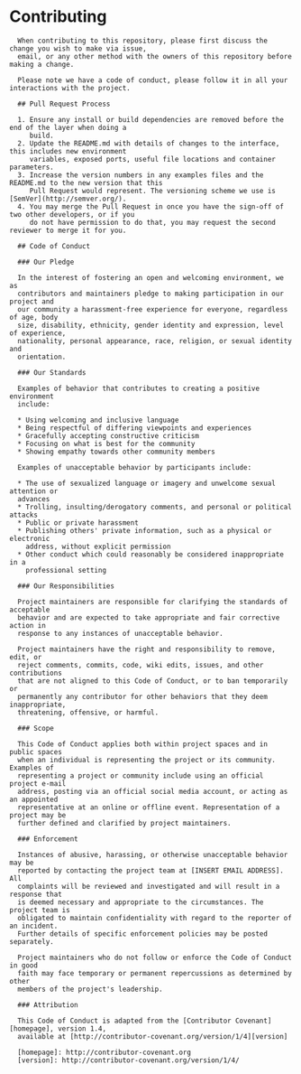 # Contributing

      When contributing to this repository, please first discuss the change you wish to make via issue,
      email, or any other method with the owners of this repository before making a change. 
      
      Please note we have a code of conduct, please follow it in all your interactions with the project.
      
      ## Pull Request Process
      
      1. Ensure any install or build dependencies are removed before the end of the layer when doing a 
         build.
      2. Update the README.md with details of changes to the interface, this includes new environment 
         variables, exposed ports, useful file locations and container parameters.
      3. Increase the version numbers in any examples files and the README.md to the new version that this
         Pull Request would represent. The versioning scheme we use is [SemVer](http://semver.org/).
      4. You may merge the Pull Request in once you have the sign-off of two other developers, or if you 
         do not have permission to do that, you may request the second reviewer to merge it for you.
      
      ## Code of Conduct
      
      ### Our Pledge
      
      In the interest of fostering an open and welcoming environment, we as
      contributors and maintainers pledge to making participation in our project and
      our community a harassment-free experience for everyone, regardless of age, body
      size, disability, ethnicity, gender identity and expression, level of experience,
      nationality, personal appearance, race, religion, or sexual identity and
      orientation.
      
      ### Our Standards
      
      Examples of behavior that contributes to creating a positive environment
      include:
      
      * Using welcoming and inclusive language
      * Being respectful of differing viewpoints and experiences
      * Gracefully accepting constructive criticism
      * Focusing on what is best for the community
      * Showing empathy towards other community members
      
      Examples of unacceptable behavior by participants include:
      
      * The use of sexualized language or imagery and unwelcome sexual attention or
      advances
      * Trolling, insulting/derogatory comments, and personal or political attacks
      * Public or private harassment
      * Publishing others' private information, such as a physical or electronic
        address, without explicit permission
      * Other conduct which could reasonably be considered inappropriate in a
        professional setting
      
      ### Our Responsibilities
      
      Project maintainers are responsible for clarifying the standards of acceptable
      behavior and are expected to take appropriate and fair corrective action in
      response to any instances of unacceptable behavior.
      
      Project maintainers have the right and responsibility to remove, edit, or
      reject comments, commits, code, wiki edits, issues, and other contributions
      that are not aligned to this Code of Conduct, or to ban temporarily or
      permanently any contributor for other behaviors that they deem inappropriate,
      threatening, offensive, or harmful.
      
      ### Scope
      
      This Code of Conduct applies both within project spaces and in public spaces
      when an individual is representing the project or its community. Examples of
      representing a project or community include using an official project e-mail
      address, posting via an official social media account, or acting as an appointed
      representative at an online or offline event. Representation of a project may be
      further defined and clarified by project maintainers.
      
      ### Enforcement
      
      Instances of abusive, harassing, or otherwise unacceptable behavior may be
      reported by contacting the project team at [INSERT EMAIL ADDRESS]. All
      complaints will be reviewed and investigated and will result in a response that
      is deemed necessary and appropriate to the circumstances. The project team is
      obligated to maintain confidentiality with regard to the reporter of an incident.
      Further details of specific enforcement policies may be posted separately.
      
      Project maintainers who do not follow or enforce the Code of Conduct in good
      faith may face temporary or permanent repercussions as determined by other
      members of the project's leadership.
      
      ### Attribution
      
      This Code of Conduct is adapted from the [Contributor Covenant][homepage], version 1.4,
      available at [http://contributor-covenant.org/version/1/4][version]
      
      [homepage]: http://contributor-covenant.org
      [version]: http://contributor-covenant.org/version/1/4/
      